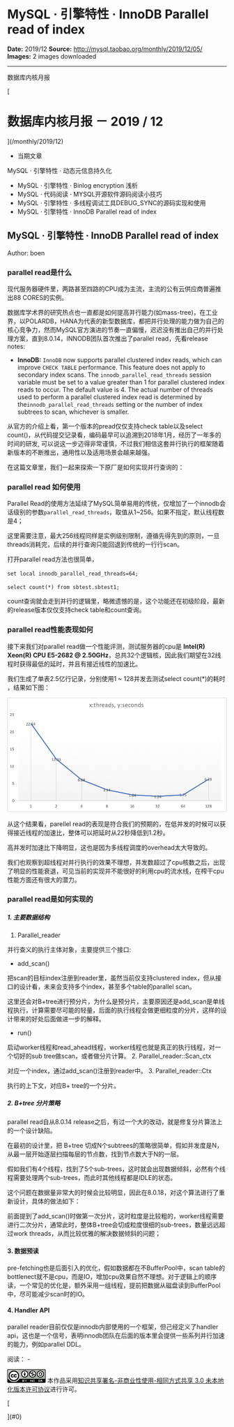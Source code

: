 # MySQL · 引擎特性 ·  InnoDB Parallel read of index

**Date:** 2019/12
**Source:** http://mysql.taobao.org/monthly/2019/12/05/
**Images:** 2 images downloaded

---

数据库内核月报

 [
 # 数据库内核月报 － 2019 / 12
 ](/monthly/2019/12)

 * 当期文章

 MySQL · 引擎特性 · 动态元信息持久化
* MySQL · 引擎特性 · Binlog encryption 浅析
* MySQL · 代码阅读 · MYSQL开源软件源码阅读小技巧
* MySQL · 引擎特性 · 多线程调试工具DEBUG_SYNC的源码实现和使用
* MySQL · 引擎特性 · InnoDB Parallel read of index

 ## MySQL · 引擎特性 · InnoDB Parallel read of index 
 Author: boen 

 ### parallel read是什么

现代服务器硬件里，两路甚至四路的CPU成为主流，主流的公有云供应商普遍推出88 CORES的实例。

数据库学术界的研究热点也一直都是如何提高并行能力(如mass-tree)，在工业界，以POLARDB，HANA为代表的新型数据库，都把并行处理的能力做为自己的核心竞争力，然而MySQL官方演进的节奏一直偏慢，迟迟没有推出自己的并行处理方案，直到8.0.14，INNODB团队首次推出了parallel read，先看release notes:

 * **InnoDB:** `InnoDB` now supports parallel clustered index reads, which can improve `CHECK TABLE` performance. This feature does not apply to secondary index scans. The `innodb_parallel_read_threads` session variable must be set to a value greater than 1 for parallel clustered index reads to occur. The default value is 4. The actual number of threads used to perform a parallel clustered index read is determined by the`innodb_parallel_read_threads` setting or the number of index subtrees to scan, whichever is smaller.

从官方的介绍上看，第一个版本的pread仅仅支持check table以及select count()，从代码提交记录看，编码最早可以追溯到2018年1月，经历了一年多的时间的研发, 可以说这一步迈得非常谨慎，不过我们相信这套并行执行的框架随着新版本的不断推出，通用性以及适用场景会越来越强。

在这篇文章里，我们一起来探索一下原厂是如何实现并行查询的：

### parallel read 如何使用

Parallel Read的使用方法延续了MySQL简单易用的传统，仅增加了一个innodb会话级别的参数`parallel_read_threads`，取值从1~256。如果不指定，默认线程数是4；

这里需要注意，最大256线程同样是实例级别限制，遵循先得先到的原则，一旦threads消耗完，后续的并行查询只能回退到传统的一行行scan。

打开parallel read方法也很简单，

`set local innodb_parallel_read_threads=64;`

`select count(*) from sbtest.sbtest1;`

count查询就会走到并行的逻辑里，略微遗憾的是，这个功能还在初级阶段，最新的release版本仅仅支持check table和count查询。

### parallel read性能表现如何

接下来我们对parallel read做一个性能评测，测试服务器的cpu是 **Intel(R) Xeon(R) CPU E5-2682 @ 2.50GHz**，总共32个逻辑核，因此我们期望在32线程时获得最低的延时，并且有接近线性的加速比。

我们生成了单表2.5亿行记录，分别使用1 ~ 128并发去测试select count(*)的耗时 ，结果如下图：

![image-20191231225726478](.img/556ef708ddf5_1578033792792-769183d1-6845-433f-8cc9-02272e48c732.png)

从这个结果看，parellel read的表现是符合我们的预期的，在低并发的时候可以获得接近线程的加速比，整体可以把延时从22秒降低到1.2秒。

高并发时加速比下降明显，这也是因为多线程调度的overhead太大导致的。

我们也观察到超线程对并行执行的效果不理想，并发数超过了cpu核数之后，出现了明显的性能衰退，可见当前的实现并不能很好的利用cpu的流水线，在榨干cpu性能方面还有很大的潜力。

### parallel read是如何实现的

##### 1. 主要数据结构

1. Parallel_reader

 并行查义的执行主体对象，主要提供三个接口:

 * add_scan()

 把scan的目标index注册到reader里，虽然当前仅支持clustered index，但从接口的设计看，未来会支持多个index，甚至多个table的parallel scan。

 这里还会对B+tree进行预分片，为什么是预分片，主要原因还是add_scan是单线程执行，计算需要尽可能的轻量，后面的执行线程会做更细粒度的分片，这样的设计带来的好处后面做进一步的解释。
* run()

 启动worker线程和read_ahead线程，worker线程也就是真正的执行线程，对一个切好的sub tree做scan，或者做分片计算。
2. Parallel_reader::Scan_ctx

 对应一个index，通过add_scan()注册到reader中。
3. Parallel_reader::Ctx

 执行的上下文，对应B+ tree的一个分片。

##### 2. B+tree 分片策略

parallel read自从8.0.14 release之后，有过一个大的改动，就是修复分片算法上的一个设计缺陷。

在最初的设计里，把 B+tree 切成N个subtrees的策略很简单，假如并发度是N，从最一层开始逐层扫描每层的节点数，找到节点数大于N的一层。

假如我们有4个线程，找到了5个sub-trees，这时就会出现数据倾斜，必然有个线程需要处理两个sub-trees，而此时其他线程都是IDLE的状态。

这个问题在数据量非常大的时候会比较明显，因此在8.0.18，对这个算法进行了重新设计，具体的做法如下：

前面提到了add_scan()时做第一次分片，这时粒度是比较粗的，worker线程需要进行二次分片，通常此时，整体B+tree会切成粒度很细的sub-trees，数量远远超过work threads，从而比较优雅的解决数据倾斜的问题；

#### 3. 数据预读

pre-fetching也是后面引入的优化，假如数据都在不BufferPool中，scan table的bottlenect就不是cpu，而是IO，增加cpu效果自然不理想。对于逻辑上的顺序读，一个常见的优化是，额外采用一组线程，提前把数据从磁盘读到BufferPool中，尽可能减少scan时的IO。

#### 4. Handler API

parallel reader目前仅仅是innodb内部使用的一个框架，但己经定义了handler api，这也是一个信号，表明innodb团队在后面的版本里会提供一些系列并行加速的能力，例如parallel DDL。

 阅读： - 

[![知识共享许可协议](.img/8232d49bd3e9_88x31.png)](http://creativecommons.org/licenses/by-nc-sa/3.0/)
本作品采用[知识共享署名-非商业性使用-相同方式共享 3.0 未本地化版本许可协议](http://creativecommons.org/licenses/by-nc-sa/3.0/)进行许可。

 [

 ](#0)